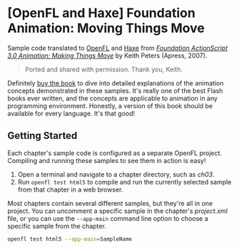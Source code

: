 # [OpenFL and Haxe] Foundation Animation: Moving Things Move

Sample code translated to [OpenFL](https://openfl.org/) and [Haxe](https://haxe.org/) from [_Foundation ActionScript 3.0 Animation: Making Things Move_](http://www.apress.com/9781590597910) by Keith Peters (Apress, 2007).

> Ported and shared with permission. Thank you, Keith.

Definitely [buy the book](http://www.apress.com/9781590597910) to dive into detailed explanations of the animation concepts demonstrated in these samples. It's really one of the best Flash books ever written, and the concepts are applicable to animation in any programming environment. Honestly, a version of this book should be available for every language. It's that good!

## Getting Started

Each chapter's sample code is configured as a separate OpenFL project. Compiling and running these samples to see them in action is easy!

1. Open a terminal and navigate to a chapter directory, such as _ch03_.
1. Run `openfl test html5` to compile and run the currently selected sample from that chapter in a web browser.

Most chapters contain several different samples, but they're all in one project. You can uncomment a specific sample in the chapter's _project.xml_ file, or you can use the `--app-main` command line option to choose a specific sample from the chapter.

```sh
openfl test html5 --app-main=SampleName
```
